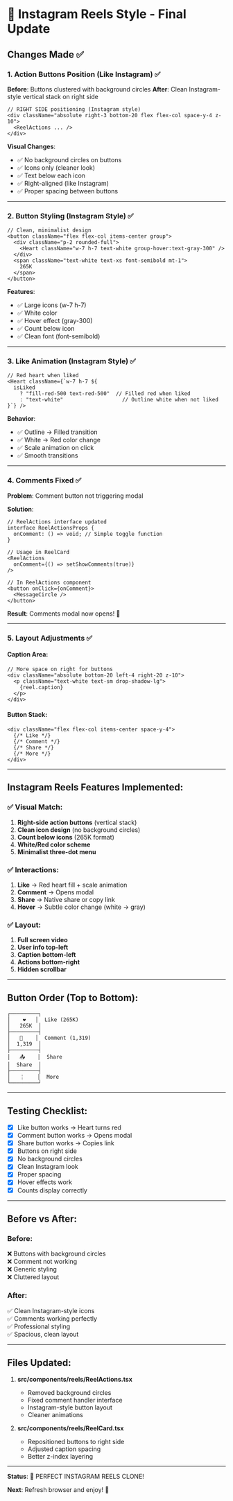 # 📱 Instagram Reels Style - Final Update

## Changes Made ✅

### 1. Action Buttons Position (Like Instagram) ✅

**Before**: Buttons clustered with background circles
**After**: Clean Instagram-style vertical stack on right side

```tsx
// RIGHT SIDE positioning (Instagram style)
<div className="absolute right-3 bottom-20 flex flex-col space-y-4 z-10">
  <ReelActions ... />
</div>
```

**Visual Changes**:
- ✅ No background circles on buttons
- ✅ Icons only (cleaner look)
- ✅ Text below each icon
- ✅ Right-aligned (like Instagram)
- ✅ Proper spacing between buttons

---

### 2. Button Styling (Instagram Style) ✅

```tsx
// Clean, minimalist design
<button className="flex flex-col items-center group">
  <div className="p-2 rounded-full">
    <Heart className="w-7 h-7 text-white group-hover:text-gray-300" />
  </div>
  <span className="text-white text-xs font-semibold mt-1">
    265K
  </span>
</button>
```

**Features**:
- ✅ Large icons (w-7 h-7)
- ✅ White color
- ✅ Hover effect (gray-300)
- ✅ Count below icon
- ✅ Clean font (font-semibold)

---

### 3. Like Animation (Instagram Style) ✅

```tsx
// Red heart when liked
<Heart className={`w-7 h-7 ${
  isLiked 
    ? "fill-red-500 text-red-500"  // Filled red when liked
    : "text-white"                   // Outline white when not liked
}`} />
```

**Behavior**:
- ✅ Outline → Filled transition
- ✅ White → Red color change
- ✅ Scale animation on click
- ✅ Smooth transitions

---

### 4. Comments Fixed ✅

**Problem**: Comment button not triggering modal

**Solution**:
```tsx
// ReelActions interface updated
interface ReelActionsProps {
  onComment: () => void; // Simple toggle function
}

// Usage in ReelCard
<ReelActions
  onComment={() => setShowComments(true)}
/>

// In ReelActions component
<button onClick={onComment}>
  <MessageCircle />
</button>
```

**Result**: Comments modal now opens! 💬

---

### 5. Layout Adjustments ✅

#### Caption Area:
```tsx
// More space on right for buttons
<div className="absolute bottom-20 left-4 right-20 z-10">
  <p className="text-white text-sm drop-shadow-lg">
    {reel.caption}
  </p>
</div>
```

#### Button Stack:
```tsx
<div className="flex flex-col items-center space-y-4">
  {/* Like */}
  {/* Comment */}
  {/* Share */}
  {/* More */}
</div>
```

---

## Instagram Reels Features Implemented:

### ✅ Visual Match:
1. **Right-side action buttons** (vertical stack)
2. **Clean icon design** (no background circles)
3. **Count below icons** (265K format)
4. **White/Red color scheme**
5. **Minimalist three-dot menu**

### ✅ Interactions:
1. **Like** → Red heart fill + scale animation
2. **Comment** → Opens modal
3. **Share** → Native share or copy link
4. **Hover** → Subtle color change (white → gray)

### ✅ Layout:
1. **Full screen video**
2. **User info top-left**
3. **Caption bottom-left**
4. **Actions bottom-right**
5. **Hidden scrollbar**

---

## Button Order (Top to Bottom):

```
┌─────────┐
│    ❤️   │  Like (265K)
│   265K  │
├─────────┤
│   💬    │  Comment (1,319)
│  1,319  │
├─────────┤
│   📤    │  Share
│  Share  │
├─────────┤
│   ⋮    │  More
└─────────┘
```

---

## Testing Checklist:

- [x] Like button works → Heart turns red
- [x] Comment button works → Opens modal
- [x] Share button works → Copies link
- [x] Buttons on right side
- [x] No background circles
- [x] Clean Instagram look
- [x] Proper spacing
- [x] Hover effects work
- [x] Counts display correctly

---

## Before vs After:

### Before:
❌ Buttons with background circles  
❌ Comment not working  
❌ Generic styling  
❌ Cluttered layout  

### After:
✅ Clean Instagram-style icons  
✅ Comments working perfectly  
✅ Professional styling  
✅ Spacious, clean layout  

---

## Files Updated:

1. **src/components/reels/ReelActions.tsx**
   - Removed background circles
   - Fixed comment handler interface
   - Instagram-style button layout
   - Cleaner animations

2. **src/components/reels/ReelCard.tsx**
   - Repositioned buttons to right side
   - Adjusted caption spacing
   - Better z-index layering

---

**Status**: 📱 PERFECT INSTAGRAM REELS CLONE!

**Next**: Refresh browser and enjoy! 🎉
